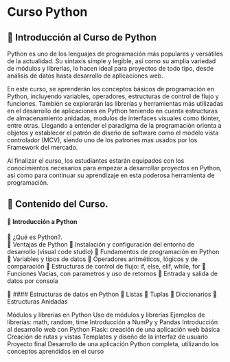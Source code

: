 # Curso Python

## :open_file_folder: Introducción al Curso de Python

Python es uno de los lenguajes de programación más populares y versátiles de la actualidad. Su sintaxis simple y legible, así como su amplia variedad de módulos y librerías, lo hacen ideal para proyectos de todo tipo, desde análisis de datos hasta desarrollo de aplicaciones web.

En este curso, se aprenderán los conceptos básicos de programación en Python, incluyendo variables, operadores, estructuras de control de flujo y funciones. También se explorarán las librerías y herramientas más utilizadas en el desarrollo de aplicaciones en Python teniendo en cuenta estructuras de almacenamiento anidadas, modulos de interfaces visuales como tkinter, entre otras. Llegando a entender el paradigma de la programación orienta a objetos y establecer el patrón de diseño de software como el modelo vista controlador (MCV), siendo uno de los patrones mas usados por los Framework del mercado.

Al finalizar el curso, los estudiantes estarán equipados con los conocimientos necesarios para empezar a desarrollar proyectos en Python, así como para continuar su aprendizaje en esta poderosa herramienta de programación.

## :pushpin:  Contenido del Curso.


#### :bookmark_tabs: Introducción a Python

:small_orange_diamond: ¿Qué es Python?. <br>
:small_orange_diamond: Ventajas de Python
:small_orange_diamond: Instalación y configuración del entorno de desarrollo (visual code studio)
:small_orange_diamond: Fundamentos de programación en Python
:small_orange_diamond: Variables y tipos de datos
:small_orange_diamond: Operadores aritméticos, lógicos y de comparación
:small_orange_diamond: Estructuras de control de flujo: if, else, elif, while, for
:small_orange_diamond: Funciones Vacias, con parametros y uso de retornos
:small_orange_diamond: Entrada y salida de datos por consola

:bookmark_tabs: #### Estructuras de datos en Python
:small_orange_diamond: Listas
:small_orange_diamond: Tuplas
:small_orange_diamond: Diccionarios
:small_orange_diamond: Estructuras Anidadas





Módulos y librerías en Python
Uso de módulos y librerías
Ejemplos de librerías: math, random, time
Introducción a NumPy y Pandas
Introducción al desarrollo web con Python
Flask: creación de una aplicación web básica
Creación de rutas y vistas
Templates y diseño de la interfaz de usuario
Proyecto final
Desarrollo de una aplicación Python completa, utilizando los conceptos aprendidos en el curso
